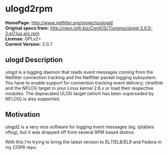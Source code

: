 # ulogd2rpm

**HomePage:** http://www.netfilter.org/projects/ulogd/  
**Original specs from:** http://repo.iotti.biz/CentOS/7/srpms/ulogd-2.0.5-2.el7.lux.src.rpm  
**License:**	GPLv2+  
**Current Version:**	2.0.7

## ulogd Description

ulogd is a logging daemon that reads event messages coming from the Netfilter
connection tracking and the Netfilter packet logging subsystem. You have to
enable support for connection tracking event delivery; ctnetlink and the NFLOG
target in your Linux kernel 2.6.x or load their respective modules. The
deprecated ULOG target (which has been superseded by NFLOG) is also supported.

## Motivation

ulogd2 is a very nice software for logging event messages (eg. iptables nflog), but it was dropped off from several RPM based distros.

With this I'm trying to bring the latest version to EL7/EL8/EL9 and Fedora in my COPR repo.